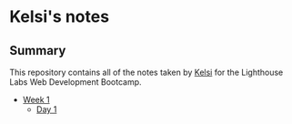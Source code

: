 # Kelsi's notes

## Summary
This repository contains all of the notes taken by [Kelsi](https://github.com/kel-si) for the Lighthouse Labs Web Development Bootcamp.

* [Week 1](/Week_1)
  * [Day 1](/Weel_1/Day_1)